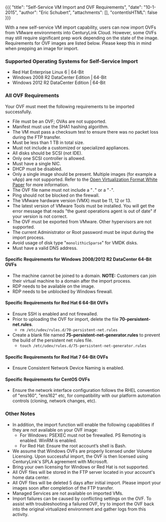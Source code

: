 {{{
  "title": "Self-Service VM Import and OVF Requirements",
  "date": "10-1-2015",
  "author": "Eric Schubert",
  "attachments": [],
  "contentIsHTML": false
}}}

With a new self-service VM import capability, users can now import OVFs from VMware environments into CenturyLink Cloud. However, some OVFs may still require significant prep work depending on the state of the image. Requirements for OVF images are listed below. Please keep this in mind when prepping an image for import.

### Supported Operating Systems for Self-Service Import
- Red Hat Enterprise Linux 6 | 64-Bit
- Windows 2008 R2 DataCenter Edition | 64-Bit
- Windows 2012 R2 DataCenter Edition | 64-Bit

### All OVF Requirements
Your OVF must meet the following requirements to be imported successfully.
- File must be an OVF; OVAs are not supported.
- Manifest must use the SHA1 hashing algorithm.
- The VM must pass a checksum test to ensure there was no packet loss during the FTP transfer.
- Must be less than 1 TB in total size.
- Must not include a customized or specialized appliances.
- All disks should be SCSI (not IDE).
- Only one SCSI controller is allowed.
- Must have a single NIC.
- DHCP must be disabled.
- Only a single image should be present. Multiple images (for example a vApp) are not supported. Refer to the [Open Virtualization Format White Paper](http://www.dmtf.org/sites/default/files/standards/documents/DSP2017_2.0.0.pdf) for more information.
- The OVF file name must not include a "`.`" or a "`-`".
- Ping should not be blocked on the firewall.
- The VMware hardware version (VMX) must be 11, 12 or 13.
- The latest version of VMware Tools must be installed. You will get the error message that reads "the guest operations agent is out of date" if your version is not correct.
- The OVF must be exported from VMware. Other hypervisors are not supported.
- The current Administrator or Root password must be input during the import process.
- Avoid usage of disk type "`monolithicSparse`" for VMDK disks.
- Must have a valid DNS address.

#### Specific Requirements for Windows 2008/2012 R2 DataCenter 64-Bit OVFs
- The machine cannot be joined to a domain. **NOTE:** Customers can join their virtual machine to a domain after the import process.
- RDP needs to be available on the image.
- RDP needs to be unblocked by Windows firewall.

#### Specific Requirements for Red Hat 6 64-Bit OVFs
- Ensure SSH is enabled and not firewalled.
- Prior to uploading the OVF for import, delete the file **70-persistent-net.rules**.
  - `rm /etc/udev/rules.d/70-persistent-net.rules`
- Create a blank file named **75-persistent-net-generator.rules** to prevent the build of the persistent net rules file.
  - `touch /etc/udev/rules.d/75-persistent-net-generator.rules`
  
#### Specific Requirements for Red Hat 7 64-Bit OVFs
- Ensure Consistent Network Device Naming is enabled.

#### Specific Requirements for CentOS OVFs
- Ensure the network interface configuration follows the RHEL convention of "ens160", "ens162" etc, for compatibility with our platform automation controls (cloning, network changes, etc).

### Other Notes
- In addition, the import function will enable the following capabilities if they are not available on your OVF image:
  - For Windows: PSEXEC must not be firewalled. PS Remoting is enabled. WinRM is enabled.
  - For Red Hat: Ensure the root account’s shell is Bash.
- We assume that Windows OVFs are properly licensed under Volume Licensing. Upon successful import, the OVF is then licensed using CenturyLink's SPLA agreement with Microsoft. 
- Bring your own licensing for Windows or Red Hat is not supported.
- All OVF files will be stored in the FTP server located in your account's home data center.
- All OVF files will be deleted 5 days after initial import. Please import your images soon after completion of the FTP transfer.
- Managed Services are not available on imported VMs.
- Import failures can be caused by conflicting settings on the OVF. To assist with troubleshooting a failured OVF, try to import the OVF back into the original virtualized environment and gather logs from this activity.

